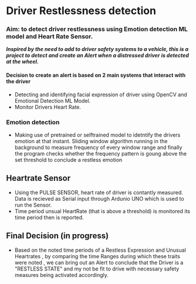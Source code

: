 # Driver Restlessness detection 
### Aim: to detect driver restlessness using Emotion detection ML model and Heart Rate Sensor. 

***Inspired by the need to add to driver safety systems to a vehicle, this is a project to detect and create an Alert when a distressed driver is detected at the wheel.***

#### Decision to create an alert is based on 2 main systems that interact with the driver
-  Detecting and identifying facial expression of driver using OpenCV and Emotional Detection ML Model.
-  Monitor Drivers Heart Rate.

### Emotion detection 
- Making use of pretrained or selftrained model to idetntify the drivers emotion at that instant. Sliding window algorithm running in the background to measure frequency of every window range and finally the program checks whether the frequency pattern is goung above the set threshold to conclude a restless emotion

## Heartrate Sensor 
- Using the PULSE SENSOR, heart rate of driver is contantly measured. Data is recieved as Serial input through Ardunio UNO which is used to run the Sensor.
- Time period unsual HeartRate (that is above a threshold) is monitored its time period then is reported.

## Final Decision (in progress)
- Based on the noted time periods of a Restless Expression and Unusual Heartrates , by comparing the time Ranges during which these traits were noted , we can bring out an Alert to conclude that the Driver is a "RESTLESS STATE" and my not be fit to drive with necessary safety measures being activated accordingly.

